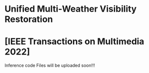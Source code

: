 # Unified Multi-Weather Visibility Restoration
# [IEEE Transactions on Multimedia 2022]
Inference code
Files will be uploaded soon!!!

